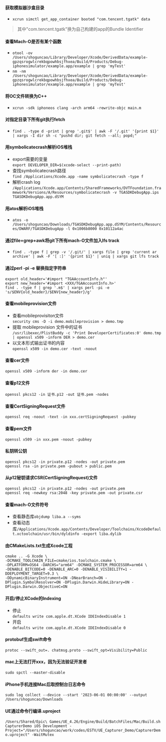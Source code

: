 #### 获取模拟器沙盒目录  
* ```xcrun simctl get_app_container booted "com.tencent.tgatk" data```  
> 其中"com.tencent.tgatk"换为自己构建的app的Bundle Identifier

#### 查看Mach-O是否有某个函数
* ```otool -ov /Users/shoguncao/Library/Developer/Xcode/DerivedData/example-gpzqsrogwlcrekbqpowhbsjfhxea/Build/Products/Debug-iphonesimulator/example.app/example | grep 'myTest'```  
* ```nm -nm /Users/shoguncao/Library/Developer/Xcode/DerivedData/example-gpzqsrogwlcrekbqpowhbsjfhxea/Build/Products/Debug-iphonesimulator/example.app/example | grep 'myTest'``` 

#### 将OC文件转换为C++
* ```xcrun -sdk iphoneos clang -arch arm64 -rewrite-objc main.m```

#### 对指定目录下所有git执行fetch
* ```find . -type d -print | grep '.git$' | awk -F '/.git' '{print $1}' | xargs -I dir sh -c "pushd dir; git fetch --all; popd;"```

#### 用symbolicatecrash解析iOS堆栈
* export需要的变量  
```export DEVELOPER_DIR=$(xcode-select --print-path)```  
* 查找symbolicatecrash路径  
```find /Applications/Xcode.app -name symbolicatecrash -type f```  
* 解析crash log
```/Applications/Xcode.app/Contents/SharedFrameworks/DVTFoundation.framework/Versions/A/Resources/symbolicatecrash -v TGASDKDebugApp.ips TGASDKDebugApp.app.dSYM```

#### 用atos解析iOS堆栈  
* ```atos -o /Users/shoguncao/Downloads/TGASDKDebugApp.app.dSYM/Contents/Resources/DWARF/TGASDKDebugApp -l 0x1006b8000 0x10112a4ac```  

#### 通过file+grep+awk将git下所有mach-O文件加入lfs track  
* ```find . -type f | grep -v '/.git/' | xargs file | grep 'current ar archive' | awk -F '[ :]' '{print $1}' | uniq | xargs git lfs track```  

#### 通过perl -pi -e 替换指定字符串  
```
export old_header='#import "TGAAccountInfo.h"'                               
export new_header='#import <XXX/TGAAccountInfo.h>'                           
find . -type f | grep '.m$' | xargs perl -pi -e 's/$ENV{old_header}/$ENV{new_header}/g'
```

#### 查看mobileprovision文件
* 查看mobileprovisiton文件  
`security cms -D -i demo.mobileprovision > demo.tmp`  
* 提取 mobileprovision 文件中的证书  
`/usr/libexec/PlistBuddy -c 'Print DeveloperCertificates:0' demo.tmp | openssl x509 -inform DER > demo.cer`  
* 以文本形式输出证书的内容  
`openssl x509 -in demo.cer -text -noout`

#### 查看cer文件
`openssl x509 -inform der -in demo.cer`

#### 查看p12文件
`openssl pkcs12 -in 证书.p12 -out 证书.pem -nodes`

#### 查看CertSigningRequest文件
`openssl req -noout -text -in xxx.certSigningRequest -pubkey`

#### 查看pem文件
`openssl x509 -in xxx.pem -noout -pubkey`

#### 私钥转公钥  
```
openssl pkcs12 -in private.p12 -nodes -out private.pem
openssl rsa -in private.pem -pubout > public.pem
```

#### 从p12秘钥请求CSR(CertSigningRequest)文件
```
openssl pkcs12 -in private.p12 -nodes -out private.pem
openssl req -newkey rsa:2048 -key private.pem -out private.csr
```

#### 查看mach-O文件符号
* 查看静态库`objdump liba.a --syms`
* 查看动态库`/Applications/Xcode.app/Contents/Developer/Toolchains/XcodeDefault.xctoolchain/usr/bin/dyldinfo -export liba.dylib`

#### 由CMakeLists.txt生成Xcode工程
```
cmake .. -G Xcode \
-DCMAKE_TOOLCHAIN_FILE=cmake/ios.toolchain.cmake \
-DPLATFORM=OS64 -DARCHS="arm64" -DCMAKE_SYSTEM_PROCESSOR=arm64 \
-DENABLE_BITCODE=0 -DENABLE_ARC=0 -DENABLE_VISIBILITY=1 -DDEPLOYMENT_TARGET=9.3 \
-DDynamicBinaryInstrument=ON -DNearBranch=ON -DPlugin.SymbolResolver=ON -DPlugin.Darwin.HideLibrary=ON -DPlugin.Darwin.ObjectiveC=ON
```

#### 开启/停止XCode的Indexing  
- 停止  
`defaults write com.apple.dt.XCode IDEIndexDisable 1`  
- 开启  
`defaults write com.apple.dt.XCode IDEIndexDisable 0`

#### protobuf生成swift命令  
`protoc --swift_out=. chatmsg.proto --swift_opt=Visibility=Public`  

#### mac上无法打开xxx，因为无法验证开发者
`sudo spctl --master-disable`  

#### iPhone手机连接Mac后取控制台日志命令
`sudo log collect --device --start '2023-06-01 00:00:00' --output /Users/shoguncao/Downloads`

#### UE通过命令行编译.uproject
`/Users/Shared/Epic\ Games/UE_4.26/Engine/Build/BatchFiles/Mac/Build.sh CapturerDemo iOS Development -Project="/Users/shoguncao/work/codes/ESTV/UE_Capturer_Demo/CapturerDemo.uproject" -WaitMutex`